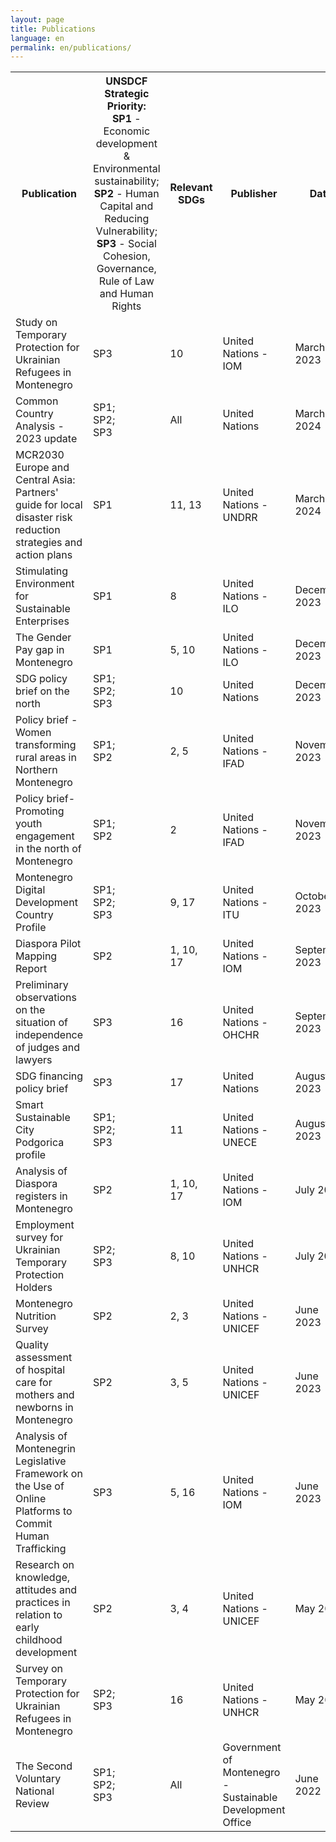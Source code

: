 ```yaml
---
layout: page
title: Publications
language: en
permalink: en/publications/
---
```


<div class="publications">

<table>

<tr>
    <th>Publication</th>
    <th style="font-weight: normal !important;"><span style="font-weight: bold !important;">UNSDCF Strategic Priority:</span><br><span style="font-weight: bold !important;">SP1</span> - Economic development & Environmental sustainability;<br><span style="font-weight: bold !important;">SP2</span> - Human Capital and Reducing Vulnerability;<br><span style="font-weight: bold !important;">SP3</span> - Social Cohesion, Governance, Rule of Law and Human Rights</th>
    <th>Relevant SDGs</th>
    <th>Publisher</th>
    <th>Date</th>
    <th></th>
    <th></th>
</tr>

<!-- <tr>
    <td>Name</td>
    <td>SP1;<br>SP2;<br>SP3</td>
    <td>2, 3</td>
    <td>United Nations - UNICEF</td>
    <td>May 2023</td>
    <td></td>   
    <td><a href="https://www.sdgmontenegro.me/assets/documents/en/2404/" target="_blank">ENG</a></td>
</tr> -->

<tr>
    <td>Study on Temporary Protection for Ukrainian Refugees in Montenegro</td>
    <td>SP3</td>
    <td>10</td>
    <td>United Nations - IOM</td>
    <td>March 2023</td>
    <td></td>   
    <td><a href="https://www.sdgmontenegro.me/assets/documents/en/2404/20_DTM_MNE_Study_on_TP_for_Ukrainians_2023_fin.pdf" target="_blank">ENG</a></td>
</tr>


<tr>
    <td>Common Country Analysis - 2023 update</td>
    <td>SP1;<br>SP2;<br>SP3</td>
    <td>All</td>
    <td>United Nations</td>
    <td>March 2024</td>
    <td><a href="https://www.sdgmontenegro.me/assets/documents/cnr/2404/5_Ažurirana_analiza_stanja_u_zemlji_za_2023_godinu_0.pdf" target="_blank">MNE</a></td>
    <td><a href="https://www.sdgmontenegro.me/assets/documents/en/2404/5_Common_Country_Analysis_Update_2023.pdf" target="_blank">ENG</a></td>
</tr>

<tr>
    <td>MCR2030 Europe and Central Asia: Partners' guide for local disaster risk reduction strategies and action plans</td>
    <td>SP1</td>
    <td>11, 13</td>
    <td>United Nations - UNDRR</td>
    <td>March 2024</td>
    <td></td>   
    <td><a href="https://www.sdgmontenegro.me/assets/documents/en/2404/15_MCR2030-Europe-and-Central-Asia-Partners-guide-for-local-disaster-risk-reduction-strategies-and-action-plans.pdf" target="_blank">ENG</a></td>
</tr>

<tr>
    <td>Stimulating Environment for Sustainable Enterprises</td>
    <td>SP1</td>
    <td>8</td>
    <td>United Nations - ILO</td>
    <td>December 2023</td>
    <td><a href="https://www.sdgmontenegro.me/assets/documents/cnr/2404/17_eese-2023.pdf" target="_blank">MNE</a></td>
    <td></td>
</tr>

<tr>
    <td>The Gender Pay gap in Montenegro</td>
    <td>SP1</td>
    <td>5, 10</td>
    <td>United Nations - ILO</td>
    <td>December 2023</td>
    <td></td>   
    <td><a href="https://www.sdgmontenegro.me/assets/documents/en/2404/16_wcms_906010.pdf" target="_blank">ENG</a></td>
</tr>

<tr>
    <td>SDG policy brief on the north</td>
    <td>SP1;<br>SP2;<br>SP3</td>
    <td>10</td>
    <td>United Nations</td>
    <td>December 2023</td>
    <td></td>   
    <td><a href="https://www.sdgmontenegro.me/assets/documents/en/2404/3_SDG_Policy_Brief_2_Is_Montenegro_North_at_risk_of_being_left_behind_0.pdf" target="_blank">ENG</a></td>
</tr>

<tr>
    <td>Policy brief - Women transforming rural areas in Northern Montenegro</td>
    <td>SP1;<br>SP2</td>
    <td>2, 5</td>
    <td>United Nations - IFAD</td>
    <td>November 2023</td>
    <td></td>   
    <td><a href="https://www.sdgmontenegro.me/assets/documents/en/2404/19_Montenegro_Policy_Brief_Gender.pdf" target="_blank">ENG</a></td>
</tr>

<tr>
    <td>Policy brief- Promoting youth engagement in the north of Montenegro</td>
    <td>SP1;<br>SP2</td>
    <td>2</td>
    <td>United Nations - IFAD</td>
    <td>November 2023</td>
    <td></td>   
    <td><a href="https://www.sdgmontenegro.me/assets/documents/en/2404/18_Montenegro_Policy_Brief_Youth.pdf" target="_blank">ENG</a></td>
</tr>

<tr>
    <td>Montenegro Digital Development Country Profile</td>
    <td>SP1;<br>SP2;<br>SP3</td>
    <td>9, 17</td>
    <td>United Nations - ITU</td>
    <td>October 2023</td>
    <td></td>   
    <td><a href="https://www.sdgmontenegro.me/assets/documents/en/2402/Digital_Development_Country Profile_Montenegro_Final_October_2023.pdf" target="_blank">ENG</a></td>
</tr>

<tr>
    <td>Diaspora Pilot Mapping Report</td>
    <td>SP2</td>
    <td>1, 10, 17</td>
    <td>United Nations - IOM</td>
    <td>September 2023</td>
    <td></td>
    <td><a href="https://www.sdgmontenegro.me/assets/documents/en/2404/8_Diaspora_Pilot_Mapping_Report.pdf" target="_blank">ENG</a></td>
</tr>

<tr>
    <td>Preliminary observations on the situation of independence of judges and lawyers</td>
    <td>SP3</td>
    <td>16</td>
    <td>United Nations - OHCHR</td>
    <td>September  2023</td>
    <td></td>   
    <td><a href="https://www.sdgmontenegro.me/assets/documents/en/2404/13_20230926-EOM-SRIJL-EN.pdf" target="_blank">ENG</a></td>
</tr>

<tr>
    <td>SDG financing policy brief</td>
    <td>SP3</td>
    <td>17</td>
    <td>United Nations</td>
    <td>August 2023</td>
    <td></td>
    <td><a href="https://www.sdgmontenegro.me/assets/documents/en/2404/4_SDG_Policy_Brief_1_SDG_Financing.pdf" target="_blank">ENG</a></td>
</tr>

<tr>
    <td>Smart Sustainable City Podgorica profile</td>
    <td>SP1;<br>SP2;<br>SP3</td>
    <td>11</td>
    <td>United Nations - UNECE</td>
    <td>August 2023</td>
    <td></td>
    <td><a href="https://www.sdgmontenegro.me/assets/documents/en/2404/1_ECE_HBP_2023_Inf_1.pdf" target="_blank">ENG</a></td>
</tr>

<tr>
    <td>Analysis of Diaspora registers in Montenegro</td>
    <td>SP2</td>
    <td>1, 10, 17</td>
    <td>United Nations - IOM</td>
    <td>July 2023</td>
    <td></td>   
    <td><a href="https://www.sdgmontenegro.me/assets/documents/en/2404/9_Analysis_of_Diaspora_Registries.pdf" target="_blank">ENG</a></td>
</tr>

<tr>
    <td>Employment survey for Ukrainian Temporary Protection Holders</td>
    <td>SP2;<br>SP3</td>
    <td>8, 10</td>
    <td>United Nations - UNHCR</td>
    <td>July 2023</td>
    <td></td>   
    <td><a href="https://www.sdgmontenegro.me/assets/documents/en/2404/12_Employment_survey_for_Ukrainian_Temporary_Protection_Holder.pdf" target="_blank">ENG</a></td>
</tr>

<tr>
    <td>Montenegro Nutrition Survey</td>
    <td>SP2</td>
    <td>2, 3</td>
    <td>United Nations - UNICEF</td>
    <td>June 2023</td>
    <td><a href="https://www.sdgmontenegro.me/assets/documents/cnr/2404/6_Finalni_izvjestaj_Istrazivanje_o_ishrani_Crna_Gora.pdf" target="_blank">MNE</a></td>
    <td><a href="https://www.sdgmontenegro.me/assets/documents/en/2404/6_Montenegro_Nutrition_Survey_FINAL_report.pdf" target="_blank">ENG</a></td>
</tr>

<tr>
    <td>Quality assessment of hospital care for mothers and newborns in Montenegro</td>
    <td>SP2</td>
    <td>3, 5</td>
    <td>United Nations - UNICEF</td>
    <td>June 2023</td>
    <td><a href="https://www.sdgmontenegro.me/assets/documents/cnr/2404/11_Procjena_kvaliteta_njege_majki_i_novorodjencadi_u_Crnoj_Gori.pdf" target="_blank">MNE</a></td>
    <td><a href="https://www.sdgmontenegro.me/assets/documents/en/2404/11_Montenegro_QoC_assessment_2023.pdf" target="_blank">ENG</a></td>
</tr>

<tr>
    <td>Analysis of Montenegrin Legislative Framework on the Use of Online Platforms to Commit Human Trafficking</td>
    <td>SP3</td>
    <td>5, 16</td>
    <td>United Nations - IOM</td>
    <td>June 2023</td>
    <td><a href="https://www.sdgmontenegro.me/assets/documents/cnr/2404/14_Analysis_of_Montenegrin_Legislative_Framework_on_the_Use_of_Online_Platforms_to_Commit_Human_Trafficking.pdf" target="_blank">MNE</a></td>   
    <td></td>
</tr>

<tr>
    <td>Research on knowledge, attitudes and practices in relation to early childhood development</td>
    <td>SP2</td>
    <td>3, 4</td>
    <td>United Nations - UNICEF</td>
    <td>May 2023</td>
    <td><a href="https://www.sdgmontenegro.me/assets/documents/cnr/2404/7_Istraživanje_znanja_stavova_i_praksi_u_vezi_s_ranim_razvojem_djece.pdf" target="_blank">MNE</a></td>
    <td><a href="https://www.sdgmontenegro.me/assets/documents/en/2404/7_Early_childhood_development_knowledge_attitudes_and_practices_survey.pdf" target="_blank">ENG</a></td>
</tr>

<tr>
    <td>Survey on Temporary Protection for Ukrainian Refugees in Montenegro</td>
    <td>SP2;<br>SP3</td>
    <td>16</td>
    <td>United Nations - UNHCR</td>
    <td>May 2023</td>
    <td></td>   
    <td><a href="https://www.sdgmontenegro.me/assets/documents/en/2404/10_Survey_on_Temporary_Protection_for_Ukrainian_Refugees_in_Montenegro.pdf" target="_blank">ENG</a></td>
</tr>

<tr>
    <td>The Second Voluntary National Review</td>
    <td>SP1;<br>SP2;<br>SP3</td>
    <td>All</td>
    <td>Government of Montenegro - Sustainable Development Office</td>
    <td>June 2022</td>
    <td><a href="https://www.sdgmontenegro.me/assets/documents/cnr/2402/VNR_2022_Montenegro_Report_mne.pdf" target="_blank">MNE</a></td>
    <td><a href="https://www.sdgmontenegro.me/assets/documents/en/2402/VNR_2022_Montenegro_Report_eng.pdf" target="_blank">ENG</a></td>
</tr>

</table>

</div>
